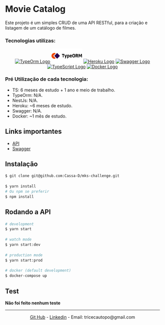 # Movie Catalog

Este projeto é um simples CRUD de uma API RESTful, para a criação e listagem de um catálogo de filmes.

### Tecnologias utilizas:

<p align="center">
  <a href="https://nestjs.com/" target="blank"><img src="https://nestjs.com/img/logo-small.svg" width="50" alt="TypeOrm Logo" /></a>
  <a href="https://typeorm.io/" target="blank"><img src="https://github.com/typeorm/typeorm/raw/master/resources/logo_big.png" width="100" alt="Nest Logo" /></a>
  <a href="https://heroku.com/" target="blank"><img src="https://www.herokucdn.com/deploy/button.png" width="200" alt="Heroku Logo" /></a>
  <a href="https://swagger.io/" target="blank"><img src="https://upload.wikimedia.org/wikipedia/commons/thumb/a/ab/Swagger-logo.png/50px-Swagger-logo.png" width="50" alt="Swagger Logo" /></a>
  <a href="https://www.typescriptlang.org/" target="blank"><img src="https://seeklogo.com/images/T/typescript-logo-B29A3F462D-seeklogo.com.png" width="50" alt="TypeScript Logo" /></a>
  <a href="https://www.docker.com/" target="blank"><img src="https://www.docker.com/wp-content/uploads/2022/01/Docker-Logo-White-RGB_Horizontal-730x189-1.png.webp" width="200" alt="Docker Logo" /></a>
</p>

### Pré Utilização de cada tecnologia:

- TS: 6 meses de estudo + 1 ano e meio de trabalho.
- TypeOrm: N/A.
- NestJs: N/A.
- Heroku: ~6 meses de estudo.
- Swagger: N/A.
- Docker: ~1 mês de estudo.

## Links importantes

- [API](https://mks-challenge.herokuapp.com/movies)
- [Swagger](https://app.swaggerhub.com/apis-docs/TRICECAUTOPO/mks-catalog/1.0.0)

## Instalação

```bash
$ git clone git@github.com:Cassa-D/mks-challenge.git

$ yarn install
# Ou npm se preferir
$ npm install
```

## Rodando a API

```bash
# development
$ yarn start

# watch mode
$ yarn start:dev

# production mode
$ yarn start:prod

# docker (default development)
$ docker-compose up
```

## Test

**Não foi feito nenhum teste**

---
<p align="center">
    <a href="https://github.com/Cassa-D" target="blank">Git Hub</a>
    -
    <a href="https://www.linkedin.com/in/cassiano-doederlein/" target="blank">Linkedin</a>
    - Email: tricecautopo@gmail.com
</p>
